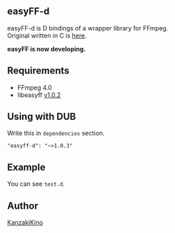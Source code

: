 easyFF-d
----

easyFF-d is D bindings of a wrapper library for FFmpeg.  
Original written in C is [here](https://github.com/KanzakiKino/easyFF).

**easyFF is now developing.**

## Requirements
- FFmpeg 4.0
- libeasyff [v1.0.2](https://github.com/KanzakiKino/easyFF/releases/tag/v1.0.2)

## Using with DUB

Write this in `dependencies` section.

    "easyff-d": "~>1.0.3"

## Example

You can see `test.d`.

## Author

[KanzakiKino](https://knzk.work/)
